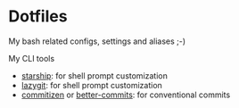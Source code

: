 # Dotfiles

My bash related configs, settings and aliases ;-)

My CLI tools

- [starship](https://starship.rs/): for shell prompt customization
- [lazygit](https://github.com/jesseduffield/lazygit): for shell prompt customization
- [commitizen](https://github.com/commitizen/cz-cli) or [better-commits](https://github.com/Everduin94/better-commits): for conventional commits
